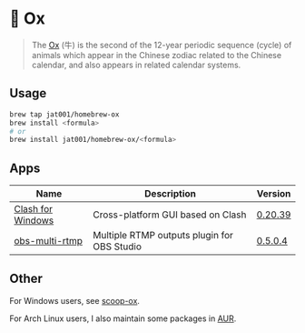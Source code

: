 # 🐂 Ox

> The [Ox](https://en.wikipedia.org/wiki/Ox_(zodiac)) (牛) is the second of the 12-year periodic sequence (cycle) of animals which appear in the Chinese zodiac related to the Chinese calendar, and also appears in related calendar systems.

## Usage

```bash
brew tap jat001/homebrew-ox
brew install <formula>
# or
brew install jat001/homebrew-ox/<formula>
```

## Apps
<!-- Generated by bin/update_readme.rb, do not edid it manually. -->
Name | Description | Version
--- | --- | ---
[Clash for Windows](https://web.archive.org/web/20231030023332/https://github.com/Fndroid/clash_for_windows_pkg) | Cross-platform GUI based on Clash | [0.20.39](https://github.com/jat001/homebrew-ox/tree/master/Casks/clash-for-windows.rb)
[obs-multi-rtmp](https://github.com/sorayuki/obs-multi-rtmp) | Multiple RTMP outputs plugin for OBS Studio | [0.5.0.4](https://github.com/jat001/homebrew-ox/tree/master/Casks/obs-multi-rtmp.rb)
<!-- Generated by bin/update_readme.rb, do not edid it manually. -->

## Other

For Windows users, see [scoop-ox](https://github.com/jat001/scoop-ox).

For Arch Linux users, I also maintain some packages in [AUR](https://aur.archlinux.org/packages?SeB=m&K=Jat).
